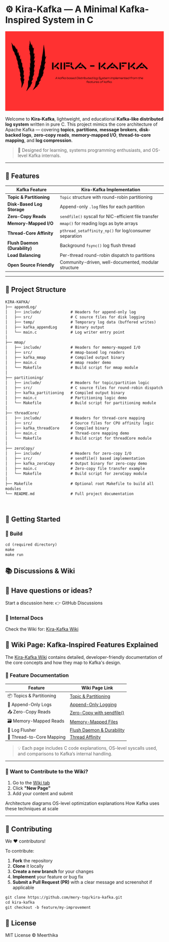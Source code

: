 # ⚙️ Kira-Kafka — A Minimal Kafka-Inspired System in C

![Kira-Kafka Architecture](logo.png)


Welcome to **Kira-Kafka**, lightweight, and educational **Kafka-like distributed log system** written in pure C. This project mimics the core architecture of Apache Kafka — covering **topics**, **partitions**, **message brokers**, **disk-backed logs**, **zero-copy reads**, **memory-mapped I/O**, **thread-to-core mapping**, and **log compression**.

> 🔬 Designed for learning, systems programming enthusiasts, and OS-level Kafka internals.

---

## 🌟 Features

| Kafka Feature                    | Kira-Kafka Implementation                                |
|----------------------------------|-----------------------------------------------------------|
| **Topic & Partitioning**         | `Topic` structure with round-robin partitioning          |
| **Disk-Based Log Storage**       | Append-only `.log` files for each partition              |
| **Zero-Copy Reads**              | `sendfile()` syscall for NIC-efficient file transfer     |
| **Memory-Mapped I/O**            | `mmap()` for reading logs as byte arrays                 |
| **Thread-Core Affinity**         | `pthread_setaffinity_np()` for log/consumer separation   |
| **Flush Daemon (Durability)**    | Background `fsync()` log flush thread                    |
| **Load Balancing**               | Per-thread round-robin dispatch to partitions            |
| **Open Source Friendly**         | Community-driven, well-documented, modular structure     |

---
## 📁 Project Structure

```
KIRA-KAFKA/
├── appendLog/
│   ├── include/             # Headers for append-only log
│   ├── src/                 # C source files for disk logging
│   ├── temp/                # Temporary log data (buffered writes)
│   ├── kafka_appendLog      # Binary output
│   └── main.c               # Log writer entry point
│
├── mmap/
│   ├── include/             # Headers for memory-mapped I/O
│   ├── src/                 # mmap-based log readers
│   ├── kafka_mmap           # Compiled output binary
│   ├── main.c               # mmap reader demo
│   └── Makefile             # Build script for mmap module
│
├── partitioning/
│   ├── include/             # Headers for topic/partition logic
│   ├── src/                 # C source files for round-robin dispatch
│   ├── kafka_partitioning   # Compiled output binary
│   ├── main.c               # Partitioning logic demo
│   └── Makefile             # Build script for partitioning module
│
├── threadCore/
│   ├── include/             # Headers for thread-core mapping
│   ├── src/                 # Source files for CPU affinity logic
│   ├── kafka_threadCore     # Compiled binary
│   ├── main.c               # Thread-core mapping demo
│   └── Makefile             # Build script for threadCore module
│
├── zeroCopy/
│   ├── include/             # Headers for zero-copy I/O
│   ├── src/                 # sendfile() based implementation
│   ├── kafka_zeroCopy       # Output binary for zero-copy demo
│   ├── main.c               # Zero-copy file transfer example
│   └── Makefile             # Build script for zeroCopy module
│
├── Makefile                 # Optional root Makefile to build all modules
└── README.md                # Full project documentation



```
## 🚀 Getting Started

### 🔧 Build

```
cd (required directory)
make
make run
```

## 📚 Discussions & Wiki

## 🤔 Have questions or ideas?
Start a discussion here:
👉 GitHub Discussions

### 📘 Internal Docs
Check the Wiki for: [Kira-Kafka Wiki](https://github.com/mery-top/Kira-Kafka/wiki)

## 🧠 Wiki Page: Kafka-Inspired Features Explained

The [Kira-Kafka Wiki](https://github.com/mery-top/Kira-Kafka/wiki) contains detailed, developer-friendly documentation of the core concepts and how they map to Kafka's design.

### 🧩 Feature Documentation

| Feature                    | Wiki Page Link |
|----------------------------|----------------|
| 📦 Topics & Partitioning   | [Topic & Partitioning](https://github.com/mery-top/Kira-Kafka/wiki/Features-of-Kafka#-1-zero-copy-via-sendfile)  
| 🧾 Append-Only Logs        | [Append-Only Logging](https://github.com/mery-top/Kira-Kafka/wiki/Features-of-Kafka#%EF%B8%8F-2-disk-based-sequential-log-appending)  
| 📤 Zero-Copy Reads         | [Zero-Copy with sendfile()](https://github.com/mery-top/Kira-Kafka/wiki/Features-of-Kafka#-1-zero-copy-via-sendfile)  
| 🗃 Memory-Mapped Reads     | [Memory-Mapped Files](https://github.com/mery-top/Kira-Kafka/wiki/Features-of-Kafka#-3-memory-mapped-files-mmap)  
| 🔄 Log Flusher             | [Flush Daemon & Durability](https://github.com/mery-top/Kira-Kafka/wiki/Features-of-Kafka#-6-log-segments--index-files)  
| 🧵 Thread-to-Core Mapping  | [Thread Affinity](https://github.com/mery-top/Kira-Kafka/wiki/Features-of-Kafka#-5-thread-to-core-mapping-for-performance)  

> 💡 Each page includes C code explanations, OS-level syscalls used, and comparisons to Kafka’s internal handling.

---

### 📖 Want to Contribute to the Wiki?

1. Go to the [Wiki tab](https://github.com/mery-top/Kira-Kafka/wiki)
2. Click **"New Page"**
3. Add your content and submit



Architecture diagrams
OS-level optimization explanations
How Kafka uses these techniques at scale


---

## 🤝 Contributing

We ❤️ contributors!

To contribute:

1. **Fork** the repository  
2. **Clone** it locally  
3. **Create a new branch** for your changes  
4. **Implement** your feature or bug fix  
5. **Submit a Pull Request (PR)** with a clear message and screenshot if applicable

```
git clone https://github.com/mery-top/kira-kafka.git
cd kira-kafka
git checkout -b feature/my-improvement
```

## 🪪 License

MIT License © Meerthika
